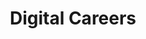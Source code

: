 ---
gid: digital-careers
title: Digital Careers
name: Digital Careers
type: government
website_url: 'http://digitalcareers.edu.au'
logo_url: 'https://www.govhack.org/wp-content/uploads/2016/07/digital_careers.png'
sponsor_level: Silver Sponsor
sponsor_level_id: silver
sponsor_level_desc: Silver Sponsors
jurisdiction: qld
events:
  - brisbane
is_sponsor: true
---